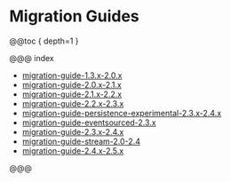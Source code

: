 # Migration Guides

@@toc { depth=1 }

@@@ index

* [migration-guide-1.3.x-2.0.x](migration-guide-1.3.x-2.0.x.md)
* [migration-guide-2.0.x-2.1.x](migration-guide-2.0.x-2.1.x.md)
* [migration-guide-2.1.x-2.2.x](migration-guide-2.1.x-2.2.x.md)
* [migration-guide-2.2.x-2.3.x](migration-guide-2.2.x-2.3.x.md)
* [migration-guide-persistence-experimental-2.3.x-2.4.x](migration-guide-persistence-experimental-2.3.x-2.4.x.md)
* [migration-guide-eventsourced-2.3.x](migration-guide-eventsourced-2.3.x.md)
* [migration-guide-2.3.x-2.4.x](migration-guide-2.3.x-2.4.x.md)
* [migration-guide-stream-2.0-2.4](migration-guide-stream-2.0-2.4.md)
* [migration-guide-2.4.x-2.5.x](migration-guide-2.4.x-2.5.x.md)

@@@
